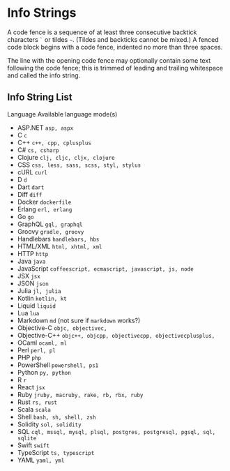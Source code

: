 # Info Strings

A code fence is a sequence of at least three consecutive backtick characters
`` ` `` or tildes `~`. (Tildes and backticks cannot be mixed.) A fenced code
block begins with a code fence, indented no more than three spaces.

The line with the opening code fence may optionally contain some text following
the code fence; this is trimmed of leading and trailing whitespace and called
the info string.

## Info String List

Language	Available language mode(s)
- ASP.NET	`asp, aspx`
- C	`c`
- C++	`c++, cpp, cplusplus`
- C#	`cs, csharp`
- Clojure	`clj, cljc, cljx, clojure`
- CSS	`css, less, sass, scss, styl, stylus`
- cURL	`curl`
- D	`d`
- Dart	`dart`
- Diff	`diff`
- Docker	`dockerfile`
- Erlang	`erl, erlang`
- Go	`go`
- GraphQL	`gql, graphql`
- Groovy	`gradle, groovy`
- Handlebars	`handlebars, hbs`
- HTML/XML	`html, xhtml, xml`
- HTTP	`http`
- Java	`java`
- JavaScript	`coffeescript, ecmascript, javascript, js, node`
- JSX	`jsx`
- JSON	`json`
- Julia	`jl, julia`
- Kotlin	`kotlin, kt`
- Liquid	`liquid`
- Lua	`lua`
- Markdown	`md` (not sure if `markdown` works?)
- Objective-C	`objc, objectivec,`
- Objective-C++	`objc++, objcpp, objectivecpp, objectivecplusplus,`
- OCaml	`ocaml, ml`
- Perl	`perl, pl`
- PHP	`php`
- PowerShell	`powershell, ps1`
- Python	`py, python`
- R	`r`
- React	`jsx`
- Ruby	`jruby, macruby, rake, rb, rbx, ruby`
- Rust	`rs, rust`
- Scala	`scala`
- Shell	`bash, sh, shell, zsh`
- Solidity	`sol, solidity`
- SQL	`cql, mssql, mysql, plsql, postgres, postgresql, pgsql, sql, sqlite`
- Swift	`swift`
- TypeScript	`ts, typescript`
- YAML	`yaml, yml`